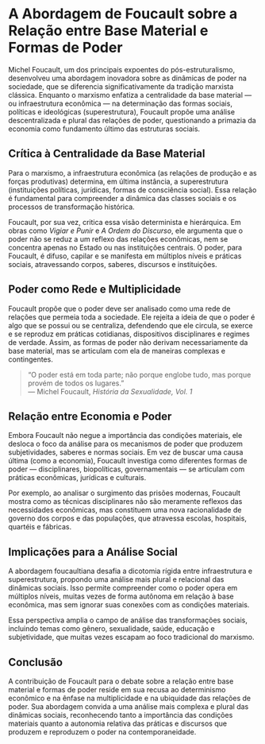 # A Abordagem de Foucault sobre a Relação entre Base Material e Formas de Poder

Michel Foucault, um dos principais expoentes do pós-estruturalismo, desenvolveu uma abordagem inovadora sobre as dinâmicas de poder na sociedade, que se diferencia significativamente da tradição marxista clássica. Enquanto o marxismo enfatiza a centralidade da base material — ou infraestrutura econômica — na determinação das formas sociais, políticas e ideológicas (superestrutura), Foucault propõe uma análise descentralizada e plural das relações de poder, questionando a primazia da economia como fundamento último das estruturas sociais.

## Crítica à Centralidade da Base Material

Para o marxismo, a infraestrutura econômica (as relações de produção e as forças produtivas) determina, em última instância, a superestrutura (instituições políticas, jurídicas, formas de consciência social). Essa relação é fundamental para compreender a dinâmica das classes sociais e os processos de transformação histórica.

Foucault, por sua vez, critica essa visão determinista e hierárquica. Em obras como *Vigiar e Punir* e *A Ordem do Discurso*, ele argumenta que o poder não se reduz a um reflexo das relações econômicas, nem se concentra apenas no Estado ou nas instituições centrais. O poder, para Foucault, é difuso, capilar e se manifesta em múltiplos níveis e práticas sociais, atravessando corpos, saberes, discursos e instituições.

## Poder como Rede e Multiplicidade

Foucault propõe que o poder deve ser analisado como uma rede de relações que permeia toda a sociedade. Ele rejeita a ideia de que o poder é algo que se possui ou se centraliza, defendendo que ele circula, se exerce e se reproduz em práticas cotidianas, dispositivos disciplinares e regimes de verdade. Assim, as formas de poder não derivam necessariamente da base material, mas se articulam com ela de maneiras complexas e contingentes.

> “O poder está em toda parte; não porque englobe tudo, mas porque provém de todos os lugares.”  
> — Michel Foucault, *História da Sexualidade, Vol. 1*

## Relação entre Economia e Poder

Embora Foucault não negue a importância das condições materiais, ele desloca o foco da análise para os mecanismos de poder que produzem subjetividades, saberes e normas sociais. Em vez de buscar uma causa última (como a economia), Foucault investiga como diferentes formas de poder — disciplinares, biopolíticas, governamentais — se articulam com práticas econômicas, jurídicas e culturais.

Por exemplo, ao analisar o surgimento das prisões modernas, Foucault mostra como as técnicas disciplinares não são meramente reflexos das necessidades econômicas, mas constituem uma nova racionalidade de governo dos corpos e das populações, que atravessa escolas, hospitais, quartéis e fábricas.

## Implicações para a Análise Social

A abordagem foucaultiana desafia a dicotomia rígida entre infraestrutura e superestrutura, propondo uma análise mais plural e relacional das dinâmicas sociais. Isso permite compreender como o poder opera em múltiplos níveis, muitas vezes de forma autônoma em relação à base econômica, mas sem ignorar suas conexões com as condições materiais.

Essa perspectiva amplia o campo de análise das transformações sociais, incluindo temas como gênero, sexualidade, saúde, educação e subjetividade, que muitas vezes escapam ao foco tradicional do marxismo.

## Conclusão

A contribuição de Foucault para o debate sobre a relação entre base material e formas de poder reside em sua recusa ao determinismo econômico e na ênfase na multiplicidade e na ubiquidade das relações de poder. Sua abordagem convida a uma análise mais complexa e plural das dinâmicas sociais, reconhecendo tanto a importância das condições materiais quanto a autonomia relativa das práticas e discursos que produzem e reproduzem o poder na contemporaneidade.